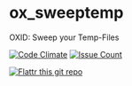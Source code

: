 ox_sweeptemp
============

OXID: Sweep your Temp-Files

[![Code Climate](https://codeclimate.com/github/re4jh/ox_sweeptemp/badges/gpa.svg)](https://codeclimate.com/github/re4jh/ox_sweeptemp)
[![Issue Count](https://codeclimate.com/github/re4jh/ox_sweeptemp/badges/issue_count.svg)](https://codeclimate.com/github/re4jh/ox_sweeptemp)

[![Flattr this git repo](http://api.flattr.com/button/flattr-badge-large.png)](https://flattr.com/submit/auto?user_id=_wolf_&url=https://github.com/re4jh/ox_sweeptemp&title=re4jh/ox_sweeptemp&language=&tags=github&category=software)
